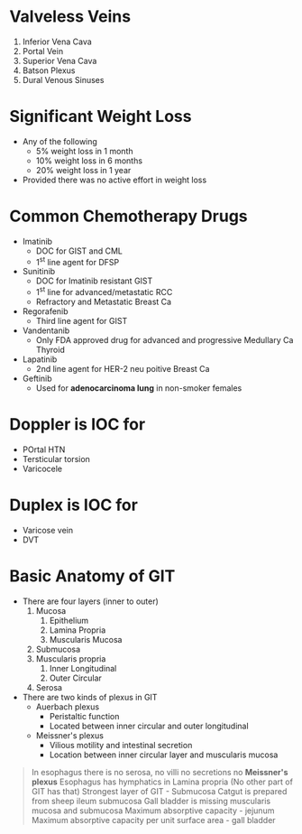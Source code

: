 # Valveless Veins
1. Inferior Vena Cava
2. Portal Vein
3. Superior Vena Cava
4. Batson Plexus
5. Dural Venous Sinuses

# Significant Weight Loss
- Any of the following
	- 5% weight loss in 1 month
	- 10% weight loss in 6 months
	- 20% weight loss in 1 year
- Provided there was no active effort in weight loss

# Common Chemotherapy Drugs
- Imatinib
	- DOC for GIST and CML
	- 1<sup>st</sup> line agent for DFSP
- Sunitinib
	- DOC for Imatinib resistant GIST
	- 1<sup>st</sup> line for advanced/metastatic RCC
	- Refractory and Metastatic Breast Ca
- Regorafenib
	- Third line agent for GIST
- Vandentanib
	- Only FDA approved drug for advanced and progressive Medullary Ca Thyroid
- Lapatinib
	- 2nd line agent for HER-2 neu poitive Breast Ca
- Geftinib
	- Used for **adenocarcinoma lung** in non-smoker females

# Doppler is IOC for
- POrtal HTN
- Tersticular torsion
- Varicocele

# Duplex is IOC for
- Varicose vein
- DVT

# Basic Anatomy of GIT
- There are four layers (inner to outer)
	1. Mucosa 
		1. Epithelium
		2. Lamina Propria
		3. Muscularis Mucosa
	2. Submucosa
	3. Muscularis propria
		1. Inner Longitudinal
		2. Outer Circular
	4. Serosa
- There are two kinds of plexus in GIT
	- Auerbach plexus
		- Peristaltic function
		- Located between inner circular and outer longitudinal
	- Meissner's plexus
		- Vilious motility and intestinal secretion
		- Location between inner circular layer and muscularis mucosa
> In esophagus there is no serosa, no villi no secretions no **Meissner's plexus**
> Esophagus has hymphatics in Lamina propria (No other part of GIT has that) 
> Strongest layer of GIT - Submucosa
> Catgut is prepared from sheep ileum submucosa
> Gall bladder is missing muscularis mucosa and submucosa
> Maximum absorptive capacity - jejunum
> Maximum absorptive capacity per unit surface area - gall bladder